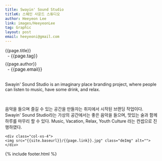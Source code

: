 ```yaml
---
title: Swayin' Sound Studio
titleK: 스웨인 사운드 스튜디오
author: Heeyeon Lee
link: images/HeeyeonLee
tag: Graphic
layout: post
email: heeyeoni@gmail.com
---	
```


<div class="container">

<div class="deDep">
{{page.title}}<br>
<p style="font-size:15px; margin:0px; padding:0px 0px 0px 8px; margin:0px 0px 8px 0px;">- {{page.tag}}</p>
{{page.author}}<br>
<p style="font-size:15px; margin:0px; padding:0px 0px 0px 8px;">- {{page.email}}</p>
</div>

<br>

<div class="det lato">


Swayin' Sound Studio is an imaginary place branding project, where people can listen to music, have some drink, and relax. 



</div>

<br>

<div class="noto">

음악을 들으며 즐길 수 있는 공간을 만들자는 취지에서 시작된 브랜딩 작업이다. Swayin' Sound Studio라는 가상의 공간에서는 좋은 음악을 들으며, 맛있는 술과 함께 하루를 마무리 할 수 있다. Music, Vacation, Relax, Youth Culture 라는 컨셉으로 진행하였다.


</div>

<div class="row" class="imgcolor">
	
	<div class="col-xs-4">
	<img src="{{site.baseurl}}/{{page.link}}.jpg" class="deImg" alt=""></div>
	
</div>

	

</div> 

{% include footer.html %}